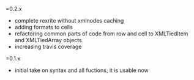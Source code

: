 =0.2.x

  * complete rexrite without xmlnodes caching
  * adding formats to cells
  * refactoring common parts of code from row and cell to XMLTiedItem and XMLTiedArray objects
  * increasing travis coverage
  
=0.1.x 
  * initial take on syntax and all fuctions, it is usable now
